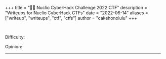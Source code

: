 +++
title = "🕵🏻 Nuclio CyberHack Challenge 2022 CTF"
description = "Writeups for Nuclio CyberHack CTFs"
date = "2022-06-14"
aliases = ["writeup", "writeups", "ctf", "ctfs"]
author = "cakehonolulu"
+++

<br>

Difficulty:

Opinion:

<hr>
